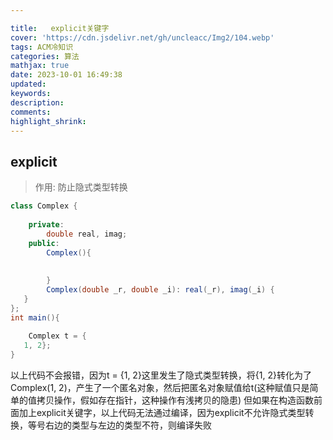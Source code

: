 ```yaml
---

title:   explicit关键字
cover: 'https://cdn.jsdelivr.net/gh/uncleacc/Img2/104.webp'
tags: ACM冷知识
categories: 算法
mathjax: true
date: 2023-10-01 16:49:38
updated: 
keywords: 
description: 
comments: 
highlight_shrink: 
---
```



## explicit

>作用: 防止隐式类型转换

```java
class Complex {
   
	private:
		double real, imag;
	public:
		Complex(){
   
			
		}
		Complex(double _r, double _i): real(_r), imag(_i) {
   }
};
int main(){
   
	Complex t = {
   1, 2};
}
```

以上代码不会报错，因为t = {1, 2}这里发生了隐式类型转换，将{1, 2}转化为了Complex(1, 2)，产生了一个匿名对象，然后把匿名对象赋值给t(这种赋值只是简单的值拷贝操作，假如存在指针，这种操作有浅拷贝的隐患) 但如果在构造函数前面加上explicit关键字，以上代码无法通过编译，因为explicit不允许隐式类型转换，等号右边的类型与左边的类型不符，则编译失败

